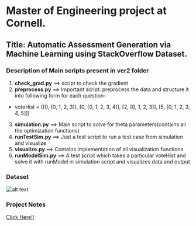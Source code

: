 # Master of Engineering project at Cornell.
## Title: Automatic Assessment Generation via Machine Learning using StackOverflow Dataset.

### Description of Main scripts present in ver2 folder

1. **check_grad.py**       ==>        script to check the gradient
2. **preprocess.py**       ==>        Important script: preprocess the data and structure it into following form for each question-
  * voteHist = [[0, [0, 1, 2, 3]], [0, [0, 1, 2, 3, 4]], [2, [0, 1, 2, 3]], [5, [0, 1, 2, 3, 4, 5]]]
3. **simulation.py**       ==>        Main script to solve for theta parameters(contains all the optimization functions)
4. **runTestSim.py**       ==>        Just a test script to run a test case from simulation and visualize
5. **visualize.py**        ==>        Contains implementation of all visualization functions
6. **runModelSim.py**      ==>        A test script which takes a particular voteHist and solve it with runModel in simulation script and visualizes data and output

### Dataset
![alt text](https://github.com/light01101989/meng-project/blob/master/documentation/AJPoster/stackexchange.png "Dataset")

### Project Notes
[Click Here!!](https://github.com/light01101989/meng-project/blob/master/documentation/AJPoster/ProjectNotes.pdf)

